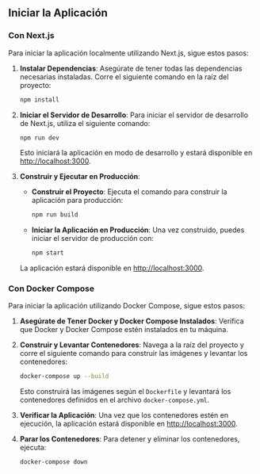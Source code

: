 ## Iniciar la Aplicación

### Con Next.js

Para iniciar la aplicación localmente utilizando Next.js, sigue estos pasos:

1. **Instalar Dependencias**: Asegúrate de tener todas las dependencias necesarias instaladas. Corre el siguiente comando en la raíz del proyecto:

    ```bash
    npm install
    ```

2. **Iniciar el Servidor de Desarrollo**: Para iniciar el servidor de desarrollo de Next.js, utiliza el siguiente comando:

    ```bash
    npm run dev
    ```

    Esto iniciará la aplicación en modo de desarrollo y estará disponible en [http://localhost:3000](http://localhost:3000).

3. **Construir y Ejecutar en Producción**:

    - **Construir el Proyecto**: Ejecuta el comando para construir la aplicación para producción:

      ```bash
      npm run build
      ```

    - **Iniciar la Aplicación en Producción**: Una vez construido, puedes iniciar el servidor de producción con:

      ```bash
      npm start
      ```

    La aplicación estará disponible en [http://localhost:3000](http://localhost:3000).

### Con Docker Compose

Para iniciar la aplicación utilizando Docker Compose, sigue estos pasos:

1. **Asegúrate de Tener Docker y Docker Compose Instalados**: Verifica que Docker y Docker Compose estén instalados en tu máquina.

2. **Construir y Levantar Contenedores**: Navega a la raíz del proyecto y corre el siguiente comando para construir las imágenes y levantar los contenedores:

    ```bash
    docker-compose up --build
    ```

    Esto construirá las imágenes según el `Dockerfile` y levantará los contenedores definidos en el archivo `docker-compose.yml`.

3. **Verificar la Aplicación**: Una vez que los contenedores estén en ejecución, la aplicación estará disponible en [http://localhost:3000](http://localhost:3000).

4. **Parar los Contenedores**: Para detener y eliminar los contenedores, ejecuta:

    ```bash
    docker-compose down
    ```
